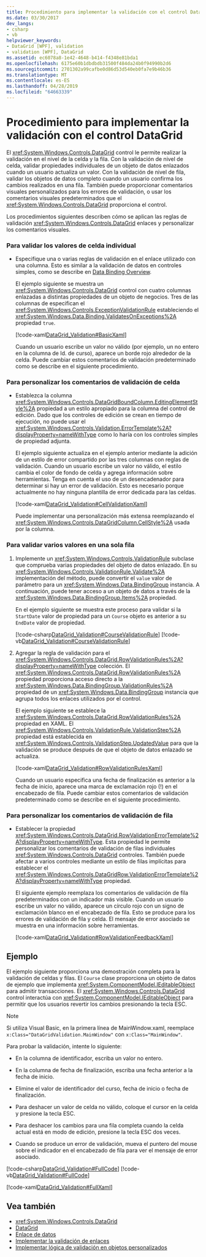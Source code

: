 ```yaml
---
title: Procedimiento para implementar la validación con el control DataGrid
ms.date: 03/30/2017
dev_langs:
- csharp
- vb
helpviewer_keywords:
- DataGrid [WPF], validation
- validation [WPF], DataGrid
ms.assetid: ec6078a8-1e42-4648-b414-f4348e81bda1
ms.openlocfilehash: 6175e60b1dbdbdb31500f484da24b0f94990b2d6
ms.sourcegitcommit: 2701302a99cafbe0d86d53d540eb0fa7e9b46b36
ms.translationtype: MT
ms.contentlocale: es-ES
ms.lasthandoff: 04/28/2019
ms.locfileid: "64663339"
---
```

# <a name="how-to-implement-validation-with-the-datagrid-control"></a>Procedimiento para implementar la validación con el control DataGrid
El <xref:System.Windows.Controls.DataGrid> control le permite realizar la validación en el nivel de la celda y la fila. Con la validación de nivel de celda, validar propiedades individuales de un objeto de datos enlazados cuando un usuario actualiza un valor. Con la validación de nivel de fila, validar los objetos de datos completo cuando un usuario confirma los cambios realizados en una fila. También puede proporcionar comentarios visuales personalizados para los errores de validación, o usar los comentarios visuales predeterminados que el <xref:System.Windows.Controls.DataGrid> proporciona el control.  
  
 Los procedimientos siguientes describen cómo se aplican las reglas de validación <xref:System.Windows.Controls.DataGrid> enlaces y personalizar los comentarios visuales.  
  
### <a name="to-validate-individual-cell-values"></a>Para validar los valores de celda individual  
  
- Especifique una o varias reglas de validación en el enlace utilizado con una columna. Esto es similar a la validación de datos en controles simples, como se describe en [Data Binding Overview](../data/data-binding-overview.md).  
  
     El ejemplo siguiente se muestra un <xref:System.Windows.Controls.DataGrid> control con cuatro columnas enlazadas a distintas propiedades de un objeto de negocios. Tres de las columnas de especifican el <xref:System.Windows.Controls.ExceptionValidationRule> estableciendo el <xref:System.Windows.Data.Binding.ValidatesOnExceptions%2A> propiedad `true`.  
  
     [!code-xaml[DataGrid_Validation#BasicXaml](~/samples/snippets/csharp/VS_Snippets_Wpf/datagrid_validation/cs/window1.xaml#basicxaml)]  
  
     Cuando un usuario escribe un valor no válido (por ejemplo, un no entero en la columna de Id. de curso), aparece un borde rojo alrededor de la celda. Puede cambiar estos comentarios de validación predeterminado como se describe en el siguiente procedimiento.  
  
### <a name="to-customize-cell-validation-feedback"></a>Para personalizar los comentarios de validación de celda  
  
- Establezca la columna <xref:System.Windows.Controls.DataGridBoundColumn.EditingElementStyle%2A> propiedad a un estilo apropiado para la columna del control de edición. Dado que los controles de edición se crean en tiempo de ejecución, no puede usar el <xref:System.Windows.Controls.Validation.ErrorTemplate%2A?displayProperty=nameWithType> como lo haría con los controles simples de propiedad adjunta.  
  
     El ejemplo siguiente actualiza en el ejemplo anterior mediante la adición de un estilo de error compartido por las tres columnas con reglas de validación. Cuando un usuario escribe un valor no válido, el estilo cambia el color de fondo de celda y agrega información sobre herramientas. Tenga en cuenta el uso de un desencadenador para determinar si hay un error de validación. Esto es necesario porque actualmente no hay ninguna plantilla de error dedicada para las celdas.  
  
     [!code-xaml[DataGrid_Validation#CellValidationXaml](~/samples/snippets/csharp/VS_Snippets_Wpf/datagrid_validation/cs/mainwindow.xaml#cellvalidationxaml)]  
  
     Puede implementar una personalización más extensa reemplazando el <xref:System.Windows.Controls.DataGridColumn.CellStyle%2A> usada por la columna.  
  
### <a name="to-validate-multiple-values-in-a-single-row"></a>Para validar varios valores en una sola fila  
  
1. Implemente un <xref:System.Windows.Controls.ValidationRule> subclase que comprueba varias propiedades del objeto de datos enlazado. En su <xref:System.Windows.Controls.ValidationRule.Validate%2A> implementación del método, puede convertir el `value` valor de parámetro para un <xref:System.Windows.Data.BindingGroup> instancia. A continuación, puede tener acceso a un objeto de datos a través de la <xref:System.Windows.Data.BindingGroup.Items%2A> propiedad.  
  
     En el ejemplo siguiente se muestra este proceso para validar si la `StartDate` valor de propiedad para un `Course` objeto es anterior a su `EndDate` valor de propiedad.  
  
     [!code-csharp[DataGrid_Validation#CourseValidationRule](~/samples/snippets/csharp/VS_Snippets_Wpf/datagrid_validation/cs/mainwindow.xaml.cs#coursevalidationrule)]
     [!code-vb[DataGrid_Validation#CourseValidationRule](~/samples/snippets/visualbasic/VS_Snippets_Wpf/datagrid_validation/vb/mainwindow.xaml.vb#coursevalidationrule)]  
  
2. Agregar la regla de validación para el <xref:System.Windows.Controls.DataGrid.RowValidationRules%2A?displayProperty=nameWithType> colección. El <xref:System.Windows.Controls.DataGrid.RowValidationRules%2A> propiedad proporciona acceso directo a la <xref:System.Windows.Data.BindingGroup.ValidationRules%2A> propiedad de un <xref:System.Windows.Data.BindingGroup> instancia que agrupa todos los enlaces utilizados por el control.  
  
     El ejemplo siguiente se establece la <xref:System.Windows.Controls.DataGrid.RowValidationRules%2A> propiedad en XAML. El <xref:System.Windows.Controls.ValidationRule.ValidationStep%2A> propiedad está establecida en <xref:System.Windows.Controls.ValidationStep.UpdatedValue> para que la validación se produce después de que el objeto de datos enlazado se actualiza.  
  
     [!code-xaml[DataGrid_Validation#RowValidationRulesXaml](~/samples/snippets/csharp/VS_Snippets_Wpf/datagrid_validation/cs/mainwindow.xaml#rowvalidationrulesxaml)]  
  
     Cuando un usuario especifica una fecha de finalización es anterior a la fecha de inicio, aparece una marca de exclamación rojo (!) en el encabezado de fila. Puede cambiar estos comentarios de validación predeterminado como se describe en el siguiente procedimiento.  
  
### <a name="to-customize-row-validation-feedback"></a>Para personalizar los comentarios de validación de fila  
  
- Establecer la propiedad <xref:System.Windows.Controls.DataGrid.RowValidationErrorTemplate%2A?displayProperty=nameWithType>. Esta propiedad le permite personalizar los comentarios de validación de filas individuales <xref:System.Windows.Controls.DataGrid> controles. También puede afectar a varios controles mediante un estilo de filas implícitas para establecer el <xref:System.Windows.Controls.DataGridRow.ValidationErrorTemplate%2A?displayProperty=nameWithType> propiedad.  
  
     El siguiente ejemplo reemplaza los comentarios de validación de fila predeterminados con un indicador más visible. Cuando un usuario escribe un valor no válido, aparece un círculo rojo con un signo de exclamación blanco en el encabezado de fila. Esto se produce para los errores de validación de fila y celda. El mensaje de error asociado se muestra en una información sobre herramientas.  
  
     [!code-xaml[DataGrid_Validation#RowValidationFeedbackXaml](~/samples/snippets/csharp/VS_Snippets_Wpf/datagrid_validation/cs/mainwindow.xaml#rowvalidationfeedbackxaml)]  
  
## <a name="example"></a>Ejemplo  
 El ejemplo siguiente proporciona una demostración completa para la validación de celdas y filas. El `Course` clase proporciona un objeto de datos de ejemplo que implementa <xref:System.ComponentModel.IEditableObject> para admitir transacciones. El <xref:System.Windows.Controls.DataGrid> control interactúa con <xref:System.ComponentModel.IEditableObject> para permitir que los usuarios revertir los cambios presionando la tecla ESC.  
  
> [!NOTE]
>  Si utiliza Visual Basic, en la primera línea de MainWindow.xaml, reemplace `x:Class="DataGridValidation.MainWindow"` con `x:Class="MainWindow"`.  
  
 Para probar la validación, intente lo siguiente:  
  
- En la columna de identificador, escriba un valor no entero.  
  
- En la columna de fecha de finalización, escriba una fecha anterior a la fecha de inicio.  
  
- Elimine el valor de identificador del curso, fecha de inicio o fecha de finalización.  
  
- Para deshacer un valor de celda no válido, coloque el cursor en la celda y presione la tecla ESC.  
  
- Para deshacer los cambios para una fila completa cuando la celda actual está en modo de edición, presione la tecla ESC dos veces.  
  
- Cuando se produce un error de validación, mueva el puntero del mouse sobre el indicador en el encabezado de fila para ver el mensaje de error asociado.  
  
 [!code-csharp[DataGrid_Validation#FullCode](~/samples/snippets/csharp/VS_Snippets_Wpf/datagrid_validation/cs/mainwindow.xaml.cs#fullcode)]
 [!code-vb[DataGrid_Validation#FullCode](~/samples/snippets/visualbasic/VS_Snippets_Wpf/datagrid_validation/vb/mainwindow.xaml.vb#fullcode)]  
  
 [!code-xaml[DataGrid_Validation#FullXaml](~/samples/snippets/csharp/VS_Snippets_Wpf/datagrid_validation/cs/mainwindow.xaml#fullxaml)]  
  
## <a name="see-also"></a>Vea también

- <xref:System.Windows.Controls.DataGrid>
- [DataGrid](datagrid.md)
- [Enlace de datos](../data/data-binding-wpf.md)
- [Implementar la validación de enlaces](../data/how-to-implement-binding-validation.md)
- [Implementar lógica de validación en objetos personalizados](../data/how-to-implement-validation-logic-on-custom-objects.md)
